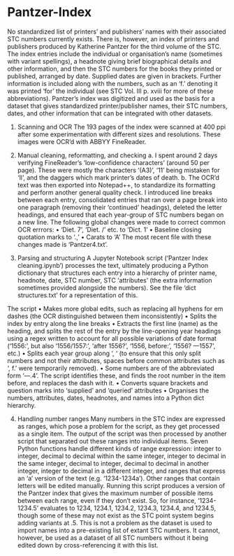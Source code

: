# Pantzer-Index

No standardized list of printers’ and publishers’ names with their associated STC numbers currently exists. There is, however, an index of printers and publishers produced by Katherine Pantzer for the third volume of the STC. The index entries include the individual or organisation’s name (sometimes with variant spellings), a headnote giving brief biographical details and other information, and then the STC numbers for the books they printed or published, arranged by date. Supplied dates are given in brackets. Further information is included along with the numbers, such as an ‘f.’ denoting it was printed ‘for’ the individual (see STC Vol. III p. xviii for more of these abbreviations). Pantzer’s index was digitized and used as the basis for a dataset that gives standardized printer/publisher names, their STC numbers, dates, and other information that can be integrated with other datasets. 
1.	Scanning and OCR
The 193 pages of the index were scanned at 400 ppi after some experimentation with different sizes and resolutions. These images were OCR’d with ABBYY FineReader. 

2.	Manual cleaning, reformatting, and checking
a.	I spent around 2 days verifying FineReader’s ‘low-confidence characters’ (around 50 per page). These were mostly the characters ‘(A3)’, ‘11’ being mistaken for ‘ll’, and the daggers which mark printer’s dates of death. 
b.	The OCR’d text was then exported into Notepad++, to standardize its formatting and perform another general quality check. I introduced line breaks between each entry, consolidated entries that ran over a page break into one paragraph (removing their ‘continued’ headings), deleted the letter headings, and ensured that each year-group of STC numbers began on a new line. The following global changes were made to correct common OCR errrors:
•	‘Diet. 7’, ’Diet. /’ etc. to ‘Dict. 1’
•	Baseline closing quotation marks to ‘.,’
•	Carats to ‘A’ 
The most recent file with these changes made is ‘Pantzer4.txt’.

3.	Parsing and structuring 
A Jupyter Notebook script (‘Pantzer Index cleaning.ipynb’) processes the text, ultimately producing a Python dictionary that structures each entry into a hierarchy of printer name, headnote, date, STC number, STC ‘attributes’ (the extra information sometimes provided alongside the numbers). See the file ‘dict structures.txt’ for a representation of this. 

The script
•	Makes more global edits, such as replacing all hyphens for em dashes (the OCR distinguished between them inconsistently)
•	Splits the index by entry along the line breaks
•	Extracts the first line (name) as the heading, and splits the rest of the entry by the line-opening year headings using a regex written to account for all possible variations of date format (‘1556:’, but also ‘1556/1557:’, ‘after 1556?’, ‘1556, before:’, ‘1556? —1557’, etc.)
•	Splits each year group along ‘, ‘ (to ensure that this only split numbers and not their attributes, spaces before common attributes such as ‘, f.’ were temporarily removed). 
•	Some numbers are of the abbreviated form ‘—.4’. The script identifies these, and finds the root number in the item before, and replaces the dash with it.
•	Converts square brackets and question marks into ‘supplied’ and ‘queried’ attributes
•	Organises the numbers, attributes, dates, headnotes, and names into a Python dict hierarchy.

4.	Handling number ranges
Many numbers in the STC index are expressed as ranges, which pose a problem for the script, as they get processed as a single item. The output of the script was then processed by another script that separated out these ranges into individual items. Seven Python functions handle different kinds of range expression: integer to integer, decimal to decimal within the same integer, integer to decimal in the same integer, decimal to integer, decimal to decimal in another integer, integer to decimal in a different integer, and ranges that express an ‘a’ version of the text (e.g. ‘1234-1234a’). Other ranges that contain letters will be edited manually. Running this script produces a version of the Pantzer index that gives the maximum number of possible items between each range, even if they don’t exist. So, for instance, ‘1234-1234.5’ evaluates to 1234, 1234.1, 1234.2, 1234.3, 1234.4, and 1234.5, though some of these may not exist as the STC point system begins adding variants at .5. This is not a problem as the dataset is used to import names into a pre-existing list of extant STC numbers. It cannot, however, be used as a dataset of all STC numbers without it being edited down by cross-referencing it with this list. 

